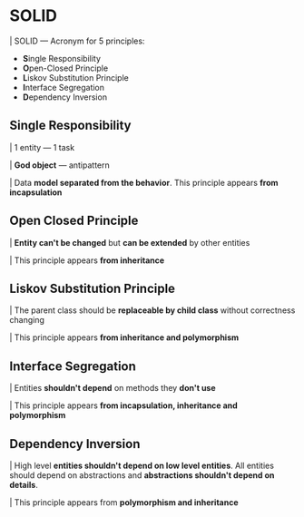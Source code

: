 # SOLID

| SOLID — Acronym for 5 principles: 

- **S**ingle Responsibility
- **O**pen-Closed Principle
- **L**iskov Substitution Principle
- **I**nterface Segregation 
- **D**ependency Inversion

## Single Responsibility

| 1 entity — 1 task

| **God object** — antipattern

| Data **model separated from the behavior**. This principle appears **from incapsulation**

## Open Closed Principle

| **Entity can't be changed** but **can be extended** by other entities

| This principle appears **from inheritance**

## Liskov Substitution Principle

| The parent class should be **replaceable by child class** without correctness changing

| This principle appears **from inheritance and polymorphism** 

## Interface Segregation

| Entities **shouldn't depend** on methods they **don't use**

| This principle appears **from incapsulation, inheritance and polymorphism**

## Dependency Inversion

| High level **entities shouldn't depend on low level entities**. All entities should depend on abstractions and **abstractions shouldn't depend on details**.

| This principle appears from **polymorphism and inheritance**

